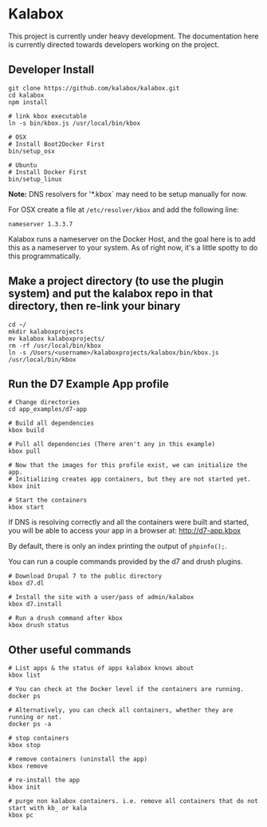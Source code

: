 # Kalabox

This project is currently under heavy development. The
documentation here is currently directed towards developers
working on the project.


## Developer Install
```
git clone https://github.com/kalabox/kalabox.git
cd kalabox
npm install

# link kbox executable
ln -s bin/kbox.js /usr/local/bin/kbox

# OSX
# Install Boot2Docker First
bin/setup_osx

# Ubuntu
# Install Docker First
bin/setup_linux
```

**Note:** DNS resolvers for '*.kbox` may need to be setup manually for now.

For OSX create a file at `/etc/resolver/kbox` and add the following line:
```
nameserver 1.3.3.7
```

Kalabox runs a nameserver on the Docker Host, and the goal here is to
add this as a nameserver to your system. As of right now, it's a little
spotty to do this programmatically.

## Make a project directory (to use the plugin system) and put the kalabox repo in that directory, then re-link your binary
```
cd ~/
mkdir kalaboxprojects
mv kalabox kalaboxprojects/
rm -rf /usr/local/bin/kbox
ln -s /Users/<username>/kalaboxprojects/kalabox/bin/kbox.js /usr/local/bin/kbox
```

## Run the D7 Example App profile
```
# Change directories
cd app_examples/d7-app

# Build all dependencies
kbox build

# Pull all dependencies (There aren't any in this example)
kbox pull

# Now that the images for this profile exist, we can initialize the app.
# Initializing creates app containers, but they are not started yet.
kbox init

# Start the containers
kbox start
```

If DNS is resolving correctly and all the containers were built and started,
you will be able to access your app in a browser at: http://d7-app.kbox

By default, there is only an index printing the output of `phpinfo();`.

You can run a couple commands provided by the d7 and drush plugins.

```
# Download Drupal 7 to the public directory
kbox d7.dl

# Install the site with a user/pass of admin/kalabox
kbox d7.install

# Run a drush command after kbox
kbox drush status
```


## Other useful commands
```
# List apps & the status of apps kalabox knows about
kbox list

# You can check at the Docker level if the containers are running.
docker ps

# Alternatively, you can check all containers, whether they are running or not.
docker ps -a

# stop containers
kbox stop

# remove containers (uninstall the app)
kbox remove

# re-install the app
kbox init

# purge non kalabox containers. i.e. remove all containers that do not start with kb_ or kala
kbox pc

```
